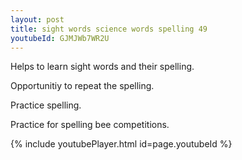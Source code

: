 ```yaml
---
layout: post
title: sight words science words spelling 49
youtubeId: GJMJWb7WR2U
---
```

 
 
Helps to learn sight words and their spelling.

Opportunitiy to repeat the spelling. 

Practice spelling. 
 
Practice for spelling bee competitions. 
 
{% include youtubePlayer.html id=page.youtubeId %}
 
 

